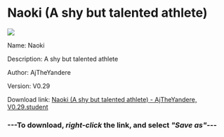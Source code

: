 # Naoki (A shy but talented athlete)

<img src = "https://raw.githubusercontent.com/Arbiter1223/Daigaku-Gurashi-Custom-Students/master/Students/Files/Naoki%20(A%20shy%20but%20talented%20athlete).png">

Name: Naoki

Description: A shy but talented athlete

Author: AjTheYandere

Version: V0.29

Download link: <a href="https://raw.githubusercontent.com/Arbiter1223/Daigaku-Gurashi-Custom-Students/master/Students/Files/Naoki%20(A%20shy%20but%20talented%20athlete)%20-%20AjTheYandere%2C%20V0.29.student">Naoki (A shy but talented athlete) - AjTheYandere, V0.29.student</a>

### ---**To download, _right-click_ the link, and select _"Save as"_**---
